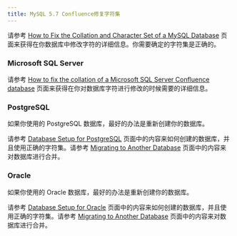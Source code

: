 ```yaml
---
title: MySQL 5.7 Confluence修复字符集
---
```


请参考 [How to Fix the Collation and Character Set of a MySQL Database](https://confluence.atlassian.com/kb/how-to-fix-the-collation-and-character-set-of-a-mysql-database-744326173.html?spm=a2c4e.10696291.0.0.d80619a4Csljrv) 页面来获得在你数据库中修改字符的详细信息。你需要确定的字符集是正确的。

### Microsoft SQL Server

请参考 [How to fix the collation of a Microsoft SQL Server Confluence database](https://confluence.atlassian.com/confkb/how-to-fix-the-collation-of-a-microsoft-sql-server-confluence-database-687216725.html?spm=a2c4e.10696291.0.0.25e819a4A8pKcF) 页面来获得在你对数据库字符进行修改的时候需要的详细信息。

### PostgreSQL 

如果你使用的 PostgreSQL 数据库，最好的办法是重新创建你的数据库。

请参考 [Database Setup for PostgreSQL](https://www.cwiki.us/display/CONFLUENCEWIKI/Database+Setup+for+PostgreSQL) 页面中的内容来如何创建的数据库，并且使用正确的字符集。请参考 [Migrating to Another Database](https://www.cwiki.us/display/CONFLUENCEWIKI/Migrating+to+Another+Database) 页面中的内容来对数据库进行合并。

### Oracle

如果你使用的 Oracle 数据库，最好的办法是重新创建你的数据库。

请参考 [Database Setup for Oracle](https://www.cwiki.us/display/CONFLUENCEWIKI/Database+Setup+for+Oracle) 页面中的内容来如何创建的数据库，并且使用正确的字符集。请参考 [Migrating to Another Database](https://www.cwiki.us/display/CONFLUENCEWIKI/Migrating+to+Another+Database) 页面中的内容来对数据库进行合并。
